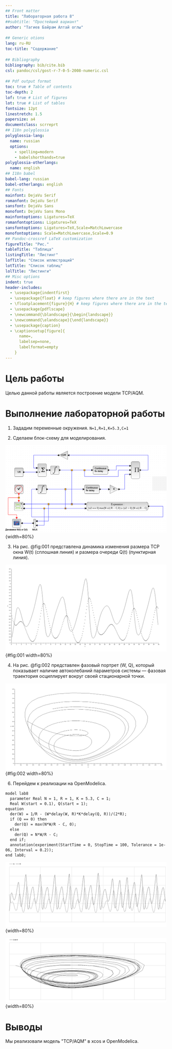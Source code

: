 ```yaml
---
## Front matter
title: "Лабораторная работа 8"
##subtitle: "Простейший вариант"
author: "Тагиев Байрам Алтай оглы"

## Generic otions
lang: ru-RU
toc-title: "Содержание"

## Bibliography
bibliography: bib/cite.bib
csl: pandoc/csl/gost-r-7-0-5-2008-numeric.csl

## Pdf output format
toc: true # Table of contents
toc-depth: 2
lof: true # List of figures
lot: true # List of tables
fontsize: 12pt
linestretch: 1.5
papersize: a4
documentclass: scrreprt
## I18n polyglossia
polyglossia-lang:
  name: russian
  options:
	- spelling=modern
	- babelshorthands=true
polyglossia-otherlangs:
  name: english
## I18n babel
babel-lang: russian
babel-otherlangs: english
## Fonts
mainfont: DejaVu Serif
romanfont: DejaVu Serif
sansfont: DejaVu Sans
monofont: DejaVu Sans Mono
mainfontoptions: Ligatures=TeX
romanfontoptions: Ligatures=TeX
sansfontoptions: Ligatures=TeX,Scale=MatchLowercase
monofontoptions: Scale=MatchLowercase,Scale=0.9
## Pandoc-crossref LaTeX customization
figureTitle: "Рис."
tableTitle: "Таблица"
listingTitle: "Листинг"
lofTitle: "Список иллюстраций"
lotTitle: "Список таблиц"
lolTitle: "Листинги"
## Misc options
indent: true
header-includes:
  - \usepackage{indentfirst}
  - \usepackage{float} # keep figures where there are in the text
  - \floatplacement{figure}{H} # keep figures where there are in the text 
  - \usepackage{pdflscape}
  - \newcommand{\blandscape}{\begin{landscape}}
  - \newcommand{\elandscape}{\end{landscape}}
  - \usepackage{caption}
  - \captionsetup[figure]{
      name=,
      labelsep=none,
      labelformat=empty
    }
---
```


# Цель работы

Целью данной работы является построение модели TCP/AQM.

# Выполнение лабораторной работы

1. Зададим переменные окружения. `N=1,R=1,K=5.3,C=1`

2. Сделаем блок-схему для моделирования.

![Модель TCP/AQM в xcos](./image/1.png){width=80%}

3. На рис. @fig:001 представлена динамика изменения размера TCP окна W(t) (сплошная линия) и размера очереди Q(t) (пунктирная линия).

![Динамика изменения размера TCP окна `W(t)` и размера очереди `Q(t)`](./image/2.png){#fig:001 width=80%}

4. На рис. @fig:002 представлен фазовый портрет (W, Q), который показывает наличие автоколебаний параметров системы — фазовая траектория осциллирует вокруг своей стационарной точки.

![Фазовый портрет `(W, Q)`](./image/3.png){#fig:002 width=80%}

6. Перейдем к реализации на OpenModelica. 

```modelica
model lab8
  parameter Real N = 1, R = 1, K = 5.3, C = 1;
  Real W(start = 0.1), Q(start = 1);
equation
  der(W) = 1/R - (W*delay(W, R)*K*delay(Q, R))/(2*R);
  if (Q == 0) then
    der(Q) = max(N*W/R - C, 0);
  else
    der(Q) = N*W/R - C;
  end if;
  annotation(experiment(StartTime = 0, StopTime = 100, Tolerance = 1e-06, Interval = 0.2));
end lab8;
```

![Динамика изменения размера TCP окна `W(t)` и размера очереди `Q(t)`](./image/4.png){width=80%}

![Фазовый портрет `(W, Q)`](./image/5.png){width=80%}

# Выводы

Мы реализовали модель "TCP/AQM" в xcos и OpenModelica.


